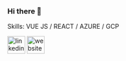 ### Hi there 👋

Skills: VUE JS / REACT / AZURE / GCP

[<img src='https://cdn.jsdelivr.net/npm/simple-icons@3.0.1/icons/linkedin.svg' alt='linkedin' height='40'>](https://www.linkedin.com/in/tlewis0/)  [<img src='https://cdn.jsdelivr.net/npm/simple-icons@3.0.1/icons/icloud.svg' alt='website' height='40'>](https://tomlew.is)  
